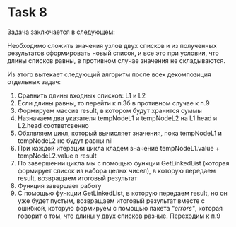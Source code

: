 # Task 8
Задача заключается в следующем:

Необходимо сложить значения узлов двух списков и из полученных результатов сформировать новый список, и все это при условии, что длины списков равны, в противном случае значения не складываются.

Из этого вытекает следующий алгоритм после всех декомпозиция отдельных задач:

1. Сравнить длины входных списков: L1 и L2
2. Если длины равны, то перейти к п.3б в противном случае к п.9
3. Формируем массив result, в котором будут хранится суммы 
4. Назначаем два указателя tempNodeL1 и tempNodeL2 на L1.head и L2.head соответсвенно
5. Обхявляем цикл, который вычисляет значения, пока tempNodeL1 и tempNodeL2 не будут равны nil
6. При каждой итерации цикла кладем значение tempNodeL1.value + tempNodeL2.value в result    
7. По завершении цикла мы с помощью функции GetLinkedList (которая формирует список из набора целых чисел), в которую передаем result, возвращаем итоговый результат
8. Функция завершает работу
9. С помощью функции GetLinkedList, в которую передаем result, но он уже будет пустым, возвращаем итоговый результат вместе с ошибкой, которую формируем с помощью пакета *"errors"*, которая говорит о том, что длины у двух списков разные. Переходим к п.9
